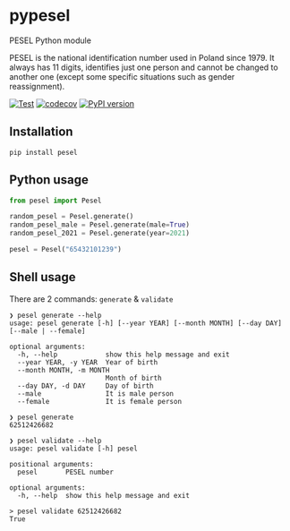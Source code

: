 # pypesel

PESEL Python module

PESEL is the national identification number used in Poland since 1979. It always has 11 digits, identifies just one person and cannot be changed to another one (except some specific situations such as gender reassignment).

[![Test](https://github.com/jsporna/pypesel/workflows/Test/badge.svg)](https://github.com/jsporna/pypesel/actions?query=workflow%3ATest)
[![codecov](https://codecov.io/gh/jsporna/pypesel/branch/develop/graph/badge.svg?token=0ZQP387S65)](https://codecov.io/gh/jsporna/pypesel)
[![PyPI version](https://badge.fury.io/py/pesel.svg)](https://badge.fury.io/py/pesel)

## Installation

```shell
pip install pesel
```

## Python usage

```python
from pesel import Pesel

random_pesel = Pesel.generate()
random_pesel_male = Pesel.generate(male=True)
random_pesel_2021 = Pesel.generate(year=2021)

pesel = Pesel("65432101239")
```

## Shell usage
There are 2 commands: `generate` & `validate`

```shell
❯ pesel generate --help
usage: pesel generate [-h] [--year YEAR] [--month MONTH] [--day DAY] [--male | --female]

optional arguments:
  -h, --help            show this help message and exit
  --year YEAR, -y YEAR  Year of birth
  --month MONTH, -m MONTH
                        Month of birth
  --day DAY, -d DAY     Day of birth
  --male                It is male person
  --female              It is female person
```

```shell
❯ pesel generate  
62512426682
```

```shell
❯ pesel validate --help  
usage: pesel validate [-h] pesel

positional arguments:
  pesel       PESEL number

optional arguments:
  -h, --help  show this help message and exit
```

```shell
> pesel validate 62512426682
True
```